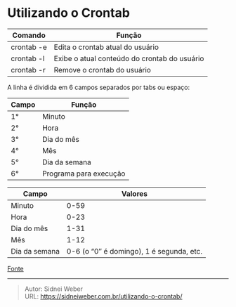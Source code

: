 # Utilizando o Crontab

| Comando | Função |
|---|---|
| crontab -e | Edita o crontab atual do usuário |
| crontab -l | Exibe o atual conteúdo do crontab do usuário |
| crontab -r | Remove o crontab do usuário |


A linha é dividida em 6 campos separados por tabs ou espaço:

| Campo | Função |
|---|---|
| 1° | Minuto |
| 2° | Hora |
| 3° | Dia do mês |
| 4° | Mês |
| 5° | Dia da semana |
| 6° | Programa para execução |

| Campo | Valores |
|---|---|
| Minuto | 0-59 |
| Hora | 0-23 |
| Dia do mês | 1-31 |
| Mês | 1-12 |
| Dia da semana | 0-6 (o “0″ é domingo), 1 é segunda, etc. |
      
[Fonte](http://www.devin.com.br/crontab/)      

---

> Autor: Sidnei Weber  
> URL: https://sidneiweber.com.br/utilizando-o-crontab/  

